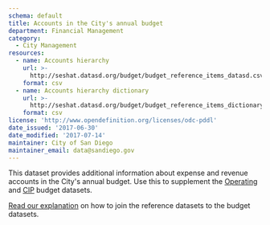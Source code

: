 ```yaml
---
schema: default
title: Accounts in the City's annual budget
department: Financial Management
category:
  - City Management
resources:
  - name: Accounts hierarchy
    url: >-
      http://seshat.datasd.org/budget/budget_reference_items_datasd.csv
    format: csv
  - name: Accounts hierarchy dictionary
    url: >-
      http://seshat.datasd.org/budget/budget_reference_items_dictionary_datasd.csv
    format: csv
license: 'http://www.opendefinition.org/licenses/odc-pddl'
date_issued: '2017-06-30'
date_modified: '2017-07-14'
maintainer: City of San Diego
maintainer_email: data@sandiego.gov
---
```

This dataset provides additional information about expense and revenue accounts in the City's annual budget. Use this to supplement the [Operating](/datasets/operating-budget/) and [CIP](/datasets/capital-budget-fy/) budget datasets. 
<!--more-->

[Read our explanation](/budget-topic/) on how to join the reference datasets to the budget datasets.
